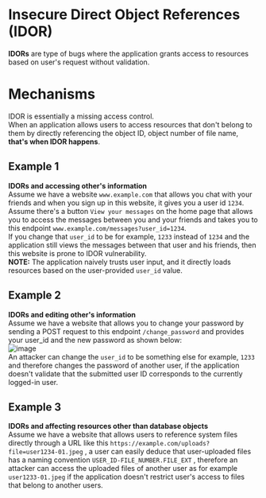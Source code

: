 # Insecure Direct Object References (IDOR)
**IDORs** are type of bugs where the application grants access to resources based on user's request without validation.</br>
# Mechanisms
IDOR is essentially a missing access control.</br>
When an application allows users to access resources that don't belong to them by directly referencing the object ID, object number of file name, **that's when IDOR happens**.
## Example 1
**IDORs and accessing other's information** </br>
Assume we have a website `www.example.com` that allows you chat with your friends and when you sign up in this website, it gives you a user id `1234`. </br>
Assume there's a button `View your messages` on the home page that allows you to access the messages between you and your friends and takes you to this endpoint `www.example.com/messages?user_id=1234`.</br>
If you change that `user_id` to be for example, `1233` instead of `1234` and the application still views the messages between that user and his friends, then this website is prone to IDOR vulnerability.</br>
**NOTE:** The application naively trusts user input, and it directly loads resources based on the user-provided `user_id` value.</br>

## Example 2
**IDORs and editing other's information** </br>
Assume we have a website that allows you to change your password by sending a POST request to this endpoint `/change_password` and provides your user_id and the new password as shown below:</br>
![image](https://github.com/user-attachments/assets/4c295c64-50c8-4a50-8ef5-8f4480664a01) </br>
An attacker can change the `user_id` to be something else for example, `1233` and therefore changes the password of another user, if the application doesn't validate that the submitted user ID corresponds to the currently logged-in user.</br>

## Example 3 
**IDORs and affecting resources other than database objects** </br>
Assume we have a website that allows users to reference system files directly through a URL like this `https://example.com/uploads?file=user1234-01.jpeg` , a user can easily deduce that user-uploaded files has a naming convention `USER_ID-FILE_NUMBER.FILE_EXT` , therefore an attacker can access the uploaded files of another user as for example `user1233-01.jpeg` if the application doesn't restrict user's access to files that belong to another users.</br>
